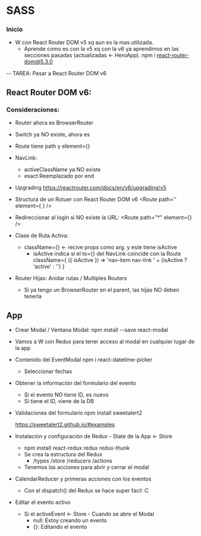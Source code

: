 # SASS

### Inicio
  - W con    React Router DOM v5    xq aun es la mas utilizada.
    - Aprende como es con la v5  xq  con la v6 ya aprendimos en las secciones pasadas (actualizadas <- HeroApp).
        npm i react-router-dom@5.3.0

  -- TAREA: Pasar a React Router DOM  v6



## React Router DOM v6:
### Consideraciones:
  - Router ahora es  BrowserRouter
  - Switch ya NO existe, ahora es  <Routes></Routes>
  - Route tiene   path  y  element={<Component/>}
  
  - NavLink:
    - activeClassName ya NO existe
    - exact Reemplazado por   end

  - Upgrading 
    https://reactrouter.com/docs/en/v6/upgrading/v5



  - Structura de un Rotuer con React Router DOM v6
      <Router> <Routes> <Route path='' element={ <Component /> } /> </Routes> </Router>
  
  - Redireccionar al login si NO existe la URL:
      <Route path="*" element={<Navigate to="/login" replace />} />

  



  - Clase de Ruta Activa:
    - className={}  <- recive props como arg. y este tiene   isActive
      - isActive  indica si el  to={}  del NavLink coincide con la Route
          className={ ({ isActive }) =>
            'nav-item nav-link ' + (isActive ? 'active' : '')
          }

  - Router Hijas: Anidar rutas / Multiples Routers
    - Si ya tengo un BrowserRouter en el parent, las hijas NO deben tenerla



## App
  - Crear Modal / Ventana Modal: 
    npm install --save react-modal

  - Vamos a W con Redux para tener acceso al modal en cualquier lugar de la app


  - Contenido del EventModal
      npm i react-datetime-picker
    - Seleccionar fechas

  - Obtener la información del formulario del evento
    - Si el evento NO tiene ID, es nuevo
    - Si tiene el ID, viene de la DB



  - Validaciones del formulario
    npm install sweetalert2

    https://sweetalert2.github.io/#examples



  - Instalación y configuración de Redux  -  State de la App <- Store
    -  npm install react-redux redux redux-thunk
    -  Se crea la estructura del Redux
       -  /types  /store  /reducers  /actions
    -  Tenemos las acciones para abrir y cerrar el modal


  - CalendarReducer y primeras acciones con los eventos
    - Con el  dispatch()  del Redux  se hace super facil :C

  - Editar el evento activo
    - Si el   activeEvent <- Store   - Cuando se abre el Modal
      - null: Estoy creando un evento
      - {}: Editando el evento
